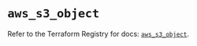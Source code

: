 # `aws_s3_object`

Refer to the Terraform Registry for docs: [`aws_s3_object`](https://registry.terraform.io/providers/hashicorp/aws/4.54.0/docs/resources/s3_object).
